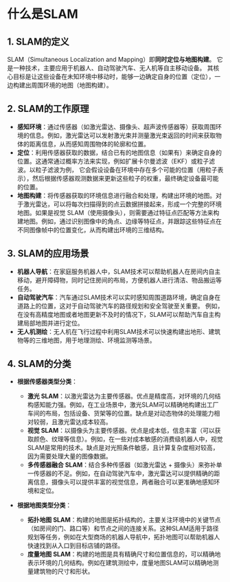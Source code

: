 # 什么是SLAM

## **1. SLAM的定义**

SLAM（Simultaneous Localization and Mapping）即**同时定位与地图构建**。
它是一种技术，主要应用于机器人、自动驾驶汽车、无人机等自主移动设备。
其核心目标是让这些设备在未知环境中移动时，能够一边确定自身的位置（定位），一边构建出周围环境的地图（地图构建）。

## **2. SLAM的工作原理**

- **感知环境**：通过传感器（如激光雷达、摄像头、超声波传感器等）获取周围环境的信息。例如，激光雷达可以发射激光束并测量激光束返回的时间来获取物体的距离信息，从而感知周围物体的轮廓和位置。
- **定位**：利用传感器获取的数据，结合已有的地图信息（如果有）来确定自身的位置。这通常通过概率方法来实现，例如扩展卡尔曼滤波（EKF）或粒子滤波。以粒子滤波为例，
            它会假设设备在环境中存在多个可能的位置（用粒子表示），然后根据传感器观测数据来更新这些粒子的权重，最终确定设备最可能的位置。
- **地图构建**：将传感器获取的环境信息进行融合和处理，构建出环境的地图。对于激光雷达，可以将每次扫描得到的点云数据拼接起来，形成一个完整的环境地图。如果是视觉 SLAM（使用摄像头），则需要通过特征点匹配等方法来构建地图。例如，通过识别图像中的角点、边缘等特征点，并跟踪这些特征点在不同图像帧中的位置变化，从而构建出环境的三维结构。

## **3. SLAM的应用场景**

- **机器人导航**：在家庭服务机器人中，SLAM技术可以帮助机器人在房间内自主移动，避开障碍物，同时记住房间的布局，方便机器人进行清洁、物品搬运等任务。
- **自动驾驶汽车**：汽车通过SLAM技术可以实时感知周围道路环境，确定自身在道路上的位置，这对于自动驾驶汽车的路径规划和安全驾驶至关重要。
                例如，在没有高精度地图或者地图更新不及时的情况下，SLAM可以帮助汽车自主构建局部地图并进行定位。
- **无人机测绘**：无人机在飞行过程中利用SLAM技术可以快速构建出地形、建筑物等的三维地图，用于地理测绘、环境监测等场景。

## **4. SLAM的分类**

- **根据传感器类型分类**：
    - **激光 SLAM**：以激光雷达为主要传感器。优点是精度高，对环境的几何结构感知能力强。例如，在工业场景中，激光SLAM可以精确地构建出工厂车间的布局，包括设备、货架等的位置。缺点是对动态物体的处理能力相对较弱，且激光雷达成本较高。
    - **视觉 SLAM**：以摄像头为主要传感器。优点是成本低，信息丰富（可以获取颜色、纹理等信息）。例如，在一些对成本敏感的消费级机器人中，视觉SLAM是常用的技术。缺点是对光照条件敏感，且计算复杂度相对较高，因为需要处理大量的图像数据。
    - **多传感器融合 SLAM**：结合多种传感器（如激光雷达 + 摄像头）来弥补单一传感器的不足。例如，在自动驾驶汽车中，激光雷达可以提供精确的距离信息，摄像头可以提供丰富的视觉信息，两者融合可以更准确地感知环境和定位。

- **根据地图类型分类**：
    - **拓扑地图 SLAM**：构建的地图是拓扑结构的，主要关注环境中的关键节点（如房间的门、路口等）和节点之间的连接关系。这种SLAM适用于路径规划等任务，例如在大型商场的机器人导航中，拓扑地图可以帮助机器人快速找到从入口到目标店铺的路径。
    - **度量地图 SLAM**：构建的地图是具有精确尺寸和位置信息的，可以精确地表示环境的几何结构。例如在建筑测绘中，度量地图SLAM可以精确地测量建筑物的尺寸和形状。
